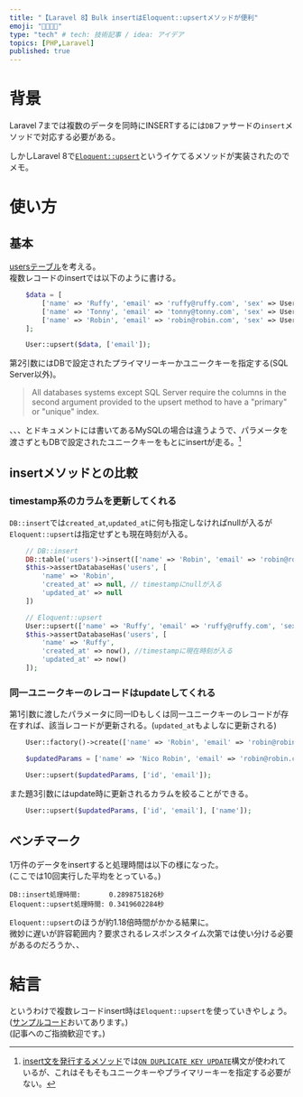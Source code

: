 ```yaml
---
title: "【Laravel 8】Bulk insertはEloquent::upsertメソッドが便利"
emoji: "👨‍👩‍👧‍👦"
type: "tech" # tech: 技術記事 / idea: アイデア
topics: [PHP,Laravel]
published: true
---
```


# 背景

Laravel 7までは複数のデータを同時にINSERTするには`DB`ファサードの`insert`メソッドで対応する必要がある。

しかしLaravel 8で[`Eloquent::upsert`](https://laravel.com/docs/8.x/eloquent#upserts)というイケてるメソッドが実装されたのでメモ。

# 使い方

## 基本

[usersテーブル](https://github.com/yasuaki640/laravel-excel-sample/blob/for-qiita-09-18/backend/database/migrations/2014_10_12_000000_create_users_table.php)を考える。  
複数レコードのinsertでは以下のように書ける。

```php
    $data = [
        ['name' => 'Ruffy', 'email' => 'ruffy@ruffy.com', 'sex' => User::SEX_MALE, 'password' => \Hash::make('password')],
        ['name' => 'Tonny', 'email' => 'tonny@tonny.com', 'sex' => User::SEX_MALE, 'password' => \Hash::make('password')],
        ['name' => 'Robin', 'email' => 'robin@robin.com', 'sex' => User::SEX_FEMALE, 'password' => \Hash::make('password')],
    ];

    User::upsert($data, ['email']);
```

第2引数にはDBで設定されたプライマリーキーかユニークキーを指定する(SQL Server以外)。

> All databases systems except SQL Server require the columns in the second argument provided to the upsert method to have a "primary" or "unique" index.

、、、とドキュメントには書いてあるMySQLの場合は違うようで、パラメータを渡さずともDBで設定されたユニークキーをもとにinsertが走る。[^1]

## insertメソッドとの比較

### timestamp系のカラムを更新してくれる

`DB::insert`では`created_at`,`updated_at`に何も指定しなければnullが入るが`Eloquent::upsert`は指定せずとも現在時刻が入る。

```php
    // DB::insert
    DB::table('users')->insert(['name' => 'Robin', 'email' => 'robin@robin.com', 'sex' => User::SEX_FEMALE, 'password' => \Hash::make('password')],);
    $this->assertDatabaseHas('users', [
        'name' => 'Robin',
        'created_at' => null, // timestampにnullが入る
        'updated_at' => null
    ])

    // Eloquent::upsert
    User::upsert(['name' => 'Ruffy', 'email' => 'ruffy@ruffy.com', 'sex' => User::SEX_MALE, 'password' => \Hash::make('password')], ['id', 'email']);
    $this->assertDatabaseHas('users', [
        'name' => 'Ruffy',
        'created_at' => now(), //timestampに現在時刻が入る
        'updated_at' => now()
    ]);
```

### 同一ユニークキーのレコードはupdateしてくれる

第1引数に渡したパラメータに同一IDもしくは同一ユニークキーのレコードが存在すれば、該当レコードが更新される。(`updated_at`もよしなに更新される)

```php
    User::factory()->create(['name' => 'Robin', 'email' => 'robin@robin.com', 'sex' => User::SEX_MALE]);

    $updatedParams = ['name' => 'Nico Robin', 'email' => 'robin@robin.com', 'sex' => User::SEX_FEMALE,'password' => \Hash::make('password')];

    User::upsert($updatedParams, ['id', 'email']);
```

また題3引数にはupdate時に更新されるカラムを絞ることができる。

```php
    User::upsert($updatedParams, ['id', 'email'], ['name']);
```

## ベンチマーク

1万件のデータをinsertすると処理時間は以下の様になった。  
(ここでは10回実行した平均をとっている。)

```
DB::insert処理時間:       0.2898751826秒  
Eloquent::upsert処理時間: 0.3419602284秒
```

`Eloquent::upsert`のほうが約1.18倍時間がかかる結果に。  
微妙に遅いが許容範囲内？要求されるレスポンスタイム次第では使い分ける必要があるのだろうか、、

# 結言

というわけで複数レコードinsert時は`Eloquent::upsert`を使っていきやしょう。  
([サンプルコード](https://github.com/yasuaki640/laravel-excel-sample/blob/for-qiita-09-18/backend/tests/Feature/UserRepostitoryTest.php)おいてあります。)  
(記事へのご指摘歓迎です。)


[^1]: [insert文を発行するメソッド](https://github.com/laravel/framework/blob/8.x/src/Illuminate/Database/Query/Grammars/MySqlGrammar.php#L155-L175)では[`ON DUPLICATE KEY UPDATE`](https://dev.mysql.com/doc/refman/5.6/ja/insert-on-duplicate.html)構文が使われているが、これはそもそもユニークキーやプライマリーキーを指定する必要がない。
